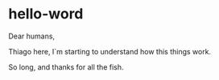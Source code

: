 # hello-word
Dear humans,

Thiago here, I`m starting to understand how this things work.

So long, and thanks for all the fish.
